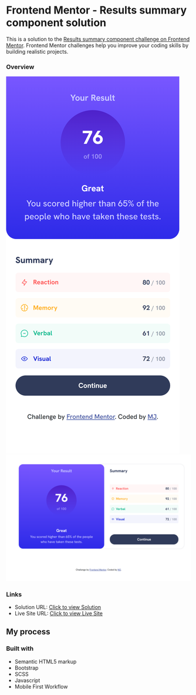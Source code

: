 # Frontend Mentor - Results summary component solution

This is a solution to the [Results summary component challenge on Frontend Mentor](https://www.frontendmentor.io/challenges/results-summary-component-CE_K6s0maV). Frontend Mentor challenges help you improve your coding skills by building realistic projects. 




### Overview
![Mobile view](images/mobile.png)
![Desktop view](images/desktop.png)






### Links

- Solution URL: [Click to view Solution](https://www.frontendmentor.io/solutions/responsive-news-homepage-Izk-ZW3RlR)
- Live Site URL: [Click to view Live Site](https://coded-by-mj.github.io/Front-end-Mentor-Challenge8/)



## My process

### Built with
- Semantic HTML5 markup
- Bootstrap
- SCSS
- Javascript
- Mobile First Workflow
